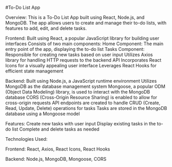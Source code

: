 #To-Do List App

Overview:
This is a To-Do List App built using React, Node.js, and MongoDB. The app allows users to create and manage their to-do lists, with features to add, edit, and delete tasks.


Frontend:
Built using React, a popular JavaScript library for building user interfaces
Consists of two main components:
Home Component: The main entry point of the app, displaying the to-do list
Tasks Component: Responsible for creating new tasks based on user input
Utilizes Axios library for handling HTTP requests to the backend API
Incorporates React Icons for a visually appealing user interface
Leverages React Hooks for efficient state management


Backend:
Built using Node.js, a JavaScript runtime environment
Utilizes MongoDB as the database management system
Mongoose, a popular ODM (Object Data Modeling) library, is used to interact with the MongoDB database
CORS (Cross-Origin Resource Sharing) is enabled to allow for cross-origin requests
API endpoints are created to handle CRUD (Create, Read, Update, Delete) operations for tasks
Tasks are stored in the MongoDB database using a Mongoose model


Features:
Create new tasks with user input
Display existing tasks in the to-do list
Complete and delete tasks as needed


Technologies Used:


Frontend: React, Axios, React Icons, React Hooks


Backend: Node.js, MongoDB, Mongoose, CORS
